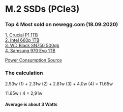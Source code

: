 # M.2 SSDs (PCIe3)

### Top 4 Most sold on newegg.com (18.09.2020)

[1. Crucial P1 1TB](https://www.newegg.com/crucial-p1-1tb/p/N82E16820156199)<br/>
[2. Intel 660p 1TB](https://www.newegg.com/intel-660p-series-1tb/p/N82E16820167462)<br/>
[3. WD Black SN750 500gb](https://www.newegg.com/western-digital-black-sn750-nvme-500gb/p/N82E16820250109)<br/>
[4. Samsung 970 Evo 1TB](https://www.newegg.com/samsung-970-evo-1tb/p/N82E16820147691)<br/>

[Power Consumption Source](https://www.tomshardware.com/reviews/crucial-p1-nvme-ssd-qlc,5852-2.html)

### The calculation

2.53w (1) + 2.31w (2) + 2.81w (3) + 4.0w (4) = 11.65w

11.65w / 4 = 2,91w

#### Average is about 3 Watts
